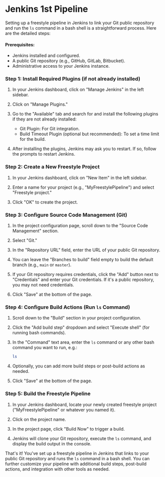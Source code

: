 # Jenkins 1st Pipeline

Setting up a freestyle pipeline in Jenkins to link your Git public repository and run the `ls` command in a bash shell is a straightforward process. Here are the detailed steps:

#### Prerequisites:
- Jenkins installed and configured.
- A public Git repository (e.g., GitHub, GitLab, Bitbucket).
- Administrative access to your Jenkins instance.

### Step 1: Install Required Plugins (if not already installed)

1. In your Jenkins dashboard, click on "Manage Jenkins" in the left sidebar.

2. Click on "Manage Plugins."

3. Go to the "Available" tab and search for and install the following plugins if they are not already installed:
   - Git Plugin: For Git integration.
   - Build Timeout Plugin (optional but recommended): To set a time limit for the build.

4. After installing the plugins, Jenkins may ask you to restart. If so, follow the prompts to restart Jenkins.

### Step 2: Create a New Freestyle Project

1. In your Jenkins dashboard, click on "New Item" in the left sidebar.

2. Enter a name for your project (e.g., "MyFreestylePipeline") and select "Freestyle project."

3. Click "OK" to create the project.

### Step 3: Configure Source Code Management (Git)

1. In the project configuration page, scroll down to the "Source Code Management" section.

2. Select "Git."

3. In the "Repository URL" field, enter the URL of your public Git repository.

4. You can leave the "Branches to build" field empty to build the default branch (e.g., `main` or `master`).

5. If your Git repository requires credentials, click the "Add" button next to "Credentials" and enter your Git credentials. If it's a public repository, you may not need credentials.

6. Click "Save" at the bottom of the page.

### Step 4: Configure Build Actions (Run `ls` Command)

1. Scroll down to the "Build" section in your project configuration.

2. Click the "Add build step" dropdown and select "Execute shell" (for running bash commands).

3. In the "Command" text area, enter the `ls` command or any other bash command you want to run, e.g.:

   ```bash
   ls
   ```

4. Optionally, you can add more build steps or post-build actions as needed.

5. Click "Save" at the bottom of the page.

### Step 5: Build the Freestyle Pipeline

1. In your Jenkins dashboard, locate your newly created freestyle project ("MyFreestylePipeline" or whatever you named it).

2. Click on the project name.

3. In the project page, click "Build Now" to trigger a build.

4. Jenkins will clone your Git repository, execute the `ls` command, and display the build output in the console.

That's it! You've set up a freestyle pipeline in Jenkins that links to your public Git repository and runs the `ls` command in a bash shell. You can further customize your pipeline with additional build steps, post-build actions, and integration with other tools as needed.
